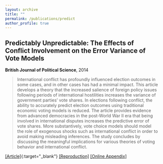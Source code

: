 ```yaml
---
layout: archive
title: ""
permalink: /publications/predict
author_profile: true
---
```


## Predictably Unpredictable: The Effects of Conflict Involvement on the Error Variance of Vote Models

**British Journal of Political Science**, 2014

> International conflict has profoundly influenced election outcomes in some cases, and in other cases has had a minimal impact. This article develops a theory that the increased salience of foreign policy issues following periods of international hostilities increases the variance of government parties’ vote shares. In elections following conflict, the ability to accurately predict election outcomes using traditional economic voting models is reduced. The article provides evidence from advanced democracies in the post-World War II era that being involved in international disputes increases the predictive error of vote shares. More substantively, vote choice models should model the role of exogenous shocks such as international conflict in order to avoid making misleading inferences. The study concludes by discussing the meaningful implications for various theories of voting behavior and international conflict.

[[Article]](https://doi.org/10.1017/S000712341200083X){:target="_blank"} [[Reproduction]](..//files/WB-Replication.zip) [[Online Appendix]](..//files/WB-OA.pdf)
